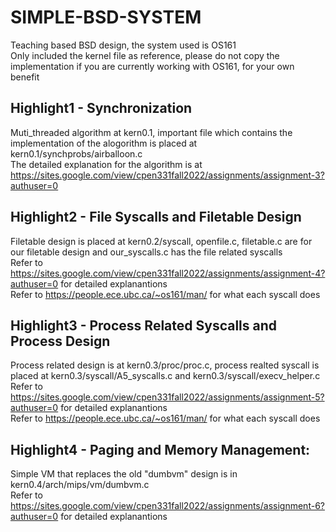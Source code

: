 # SIMPLE-BSD-SYSTEM
Teaching based BSD design, the system used is OS161 </br>
Only included the kernel file as reference, please do not copy the implementation if you are currently working with OS161, for your own benefit</br>

## Highlight1 - Synchronization
Muti_threaded algorithm at kern0.1, important file which contains the implementation of the alogorithm is placed at kern0.1/synchprobs/airballoon.c</br>
The detailed explanation for the algorithm is at https://sites.google.com/view/cpen331fall2022/assignments/assignment-3?authuser=0</br>

## Highlight2 - File Syscalls and Filetable Design
Filetable design is placed at kern0.2/syscall, openfile.c, filetable.c are for our filetable design and our_syscalls.c has the file related syscalls</br>
Refer to https://sites.google.com/view/cpen331fall2022/assignments/assignment-4?authuser=0 for detailed explanantions </br>
Refer to https://people.ece.ubc.ca/~os161/man/ for what each syscall does </br>

## Highlight3 - Process Related Syscalls and Process Design
Process related design is at kern0.3/proc/proc.c, process realted syscall is placed at kern0.3/syscall/A5_syscalls.c and kern0.3/syscall/execv_helper.c</br>
Refer to https://sites.google.com/view/cpen331fall2022/assignments/assignment-5?authuser=0 for detailed explanantions </br>
Refer to https://people.ece.ubc.ca/~os161/man/ for what each syscall does </br>

## Highlight4 - Paging and Memory Management:
Simple VM that replaces the old "dumbvm" design is in kern0.4/arch/mips/vm/dumbvm.c</br>
Refer to https://sites.google.com/view/cpen331fall2022/assignments/assignment-6?authuser=0 for detailed explanantions </br>

